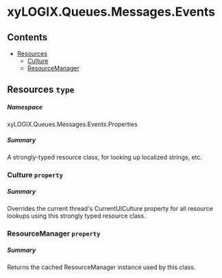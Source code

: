 <a name='assembly'></a>
# xyLOGIX.Queues.Messages.Events

## Contents

- [Resources](#T-xyLOGIX-Queues-Messages-Events-Properties-Resources 'xyLOGIX.Queues.Messages.Events.Properties.Resources')
  - [Culture](#P-xyLOGIX-Queues-Messages-Events-Properties-Resources-Culture 'xyLOGIX.Queues.Messages.Events.Properties.Resources.Culture')
  - [ResourceManager](#P-xyLOGIX-Queues-Messages-Events-Properties-Resources-ResourceManager 'xyLOGIX.Queues.Messages.Events.Properties.Resources.ResourceManager')

<a name='T-xyLOGIX-Queues-Messages-Events-Properties-Resources'></a>
## Resources `type`

##### Namespace

xyLOGIX.Queues.Messages.Events.Properties

##### Summary

A strongly-typed resource class, for looking up localized strings, etc.

<a name='P-xyLOGIX-Queues-Messages-Events-Properties-Resources-Culture'></a>
### Culture `property`

##### Summary

Overrides the current thread's CurrentUICulture property for all
  resource lookups using this strongly typed resource class.

<a name='P-xyLOGIX-Queues-Messages-Events-Properties-Resources-ResourceManager'></a>
### ResourceManager `property`

##### Summary

Returns the cached ResourceManager instance used by this class.
